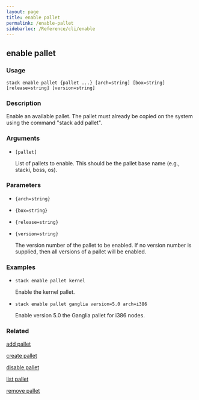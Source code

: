 ```yaml
---
layout: page
title: enable pallet
permalink: /enable-pallet
sidebarloc: /Reference/cli/enable
---
```


## enable pallet

### Usage

`stack enable pallet {pallet ...} [arch=string] [box=string] [release=string] [version=string]`

### Description

Enable an available pallet. The pallet must already be copied on the
	system using the command "stack add pallet".

### Arguments

* `[pallet]`

   List of pallets to enable. This should be the pallet base name (e.g.,
	stacki, boss, os).


### Parameters
* `{arch=string}`
* `{box=string}`
* `{release=string}`
* `{version=string}`

   The version number of the pallet to be enabled. If no version number is
	supplied, then all versions of a pallet will be enabled.

### Examples

* `stack enable pallet kernel`

   Enable the kernel pallet.

* `stack enable pallet ganglia version=5.0 arch=i386`

   Enable version 5.0 the Ganglia pallet for i386 nodes.


### Related
[add pallet](add-pallet)

[create pallet](create-pallet)

[disable pallet](disable-pallet)

[list pallet](list-pallet)

[remove pallet](remove-pallet)


